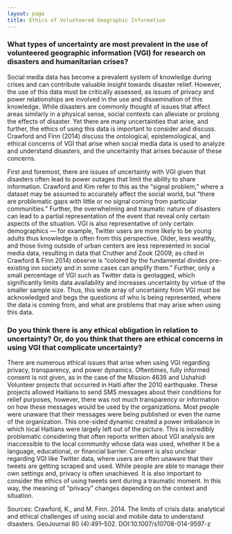 ```yaml
---
layout: page
title: Ethics of Volunteered Geographic Information
---
```


### What types of uncertainty are most prevalent in the use of volunteered geographic information (VGI) for research on disasters and humanitarian crises?

Social media data has become a prevalent system of knowledge during crises and can contribute valuable insight towards disaster relief. However, the use of this data must be critically assessed, as issues of privacy and power relationships are involved in the use and dissemination of this knowledge. While disasters are commonly thought of issues that affect areas similarly in a physical sense, social contexts can alleviate or prolong the effects of disaster. Yet there are many uncertainties that arise, and further, the ethics of using this data is important to consider and discuss. Crawford and Finn (2014) discuss the ontological, epistemological, and ethical concerns of VGI that arise when social media data is used to analyze and understand disasters, and the uncertainty that arises because of these concerns.

First and foremost, there are issues of uncertainty with VGI given that disasters often lead to power outages that limit the ability to share information. Crawford and Kim refer to this as the “signal problem,” where a dataset may be assumed to accurately affect the social world, but “there are problematic gaps with little or no signal coming from particular communities.”  Further, the overwhelming and traumatic nature of disasters can lead to a partial representation of the event that reveal only certain aspects of the situation. VGI is also representative of only certain demographics — for example, Twitter users are more likely to be young adults thus knowledge is often from this perspective. Older, less wealthy, and those living outside of urban centers are less represented in social media data, resulting in data that Cruther and Zook (2009, as cited in Crawford & Finn 2014) observe is “colored by the fundamental divides pre-existing inn society and in some cases can amplify them.” Further, only a small percentage of VGI such as Twitter data is geotagged, which significantly limits data availability and increases uncertainty by virtue of the smaller sample size. Thus, this wide array of uncertainty from VGI must be acknowledged and begs the questions of who is being represented, where the data is coming from, and what are problems that may arise when using this data.

### Do you think there is any ethical obligation in relation to uncertainty? Or, do you think that there are ethical concerns in using VGI that complicate uncertainty?

There are numerous ethical issues that arise when using VGI regarding privacy, transparency, and power dynamics. Oftentimes, fully informed consent is not given, as in the case of the Mission 4636 and Ushahidi Volunteer projects that occurred in Haiti after the 2010 earthquake. These projects allowed Haitians to send SMS messages about their conditions for relief purposes, however, there was not much transparency or information on how these messages would be used by the organizations. Most people were unaware that their messages were being published or even the name of the organization. This one-sided dynamic created a power imbalance in which local Haitians were largely left out of the picture. This is incredibly problematic considering that often reports written about VGI analysis are inaccessible to the local community whose data was used, whether it be a language, educational, or financial barrier. Consent is also unclear regarding VGI like Twitter data, where users are often unaware that their tweets are getting scraped and used. While people are able to manage their own settings and, privacy is often unachieved. It is also important to consider the ethics of using tweets sent during a traumatic moment. In this way, the meaning of “privacy” changes depending on the context and situation. 

Sources:
Crawford, K., and M. Finn. 2014. The limits of crisis data: analytical and ethical challenges of using social and mobile data to understand disasters. GeoJournal 80 (4):491–502. DOI:10.1007/s10708-014-9597-z
